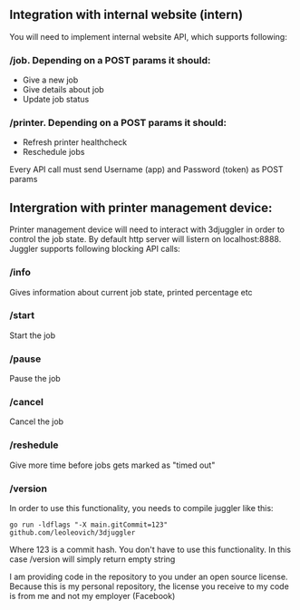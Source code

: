 ## Integration with internal website (intern)
You will need to implement internal website API, which supports following:
### /job. Depending on a POST params it should:
  * Give a new job
  * Give details about job
  * Update job status
### /printer. Depending on a POST params it should:  
  * Refresh printer healthcheck
  * Reschedule jobs

Every API call must send Username (app) and Password (token) as POST params

## Intergration with printer management device:
Printer management device will need to interact with 3djuggler in order to control the job state.
By default http server will listern on localhost:8888. Juggler supports following blocking API calls:
### /info
Gives information about current job state, printed percentage etc
### /start
Start the job
### /pause
Pause the job
### /cancel
Cancel the job
### /reshedule
Give more time before jobs gets marked as "timed out"
### /version
In order to use this functionality, you needs to compile juggler like this:
```
go run -ldflags "-X main.gitCommit=123" github.com/leoleovich/3djuggler
```
Where 123 is a commit hash. You don't have to use this functionality. In this case /version will simply return empty string



I am providing code in the repository to you under an open source license. Because this is my personal repository, the license you receive to my code is from me and not my employer (Facebook)
